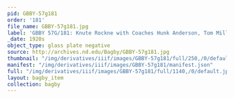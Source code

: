 ```yaml
---
pid: GBBY-57g181
order: '181'
file_name: GBBY-57g181.jpg
label: 'GBBY 57G/181: Knute Rockne with Coaches Hunk Anderson, Tom Mills - c1920s'
_date: 1920s
object_type: glass plate negative
source: http://archives.nd.edu/Bagby/GBBY-57g181.jpg
thumbnail: "/img/derivatives/iiif/images/GBBY-57g181/full/250,/0/default.jpg"
manifest: "/img/derivatives/iiif/images/GBBY-57g181/manifest.json"
full: "/img/derivatives/iiif/images/GBBY-57g181/full/1140,/0/default.jpg"
layout: bagby_item
collection: bagby
---
```

